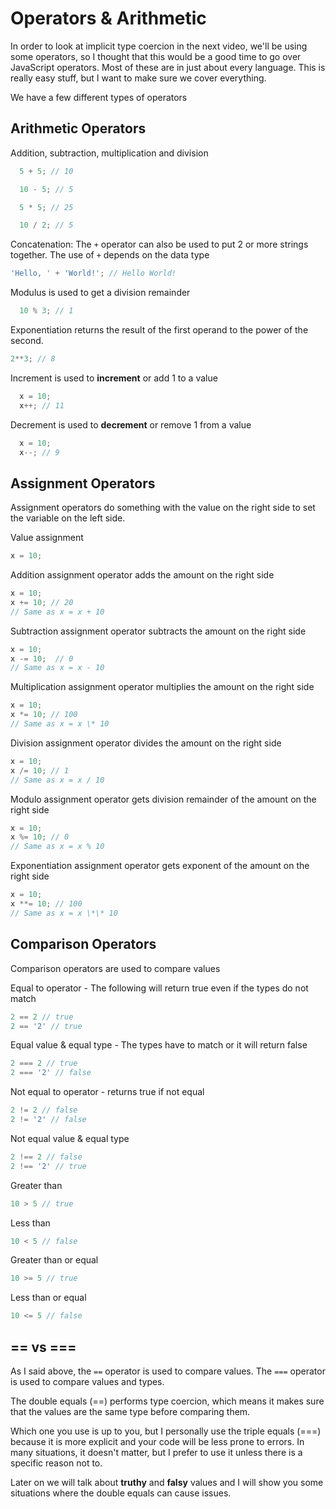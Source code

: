 # Operators & Arithmetic

In order to look at implicit type coercion in the next video, we'll be using some operators, so I thought that this would be a good time to go over JavaScript operators. Most of these are in just about every language. This is really easy stuff, but I want to make sure we cover everything.

We have a few different types of operators

## Arithmetic Operators

Addition, subtraction, multiplication and division

```JavaScript
  5 + 5; // 10
```

```JavaScript
  10 - 5; // 5
```

```JavaScript
  5 * 5; // 25
```

```JavaScript
  10 / 2; // 5
```

Concatenation: The `+` operator can also be used to put 2 or more strings together. The use of `+` depends on the data type

```JavaScript
'Hello, ' + 'World!'; // Hello World!
```

Modulus is used to get a division remainder

```JavaScript
  10 % 3; // 1
```

Exponentiation returns the result of the first operand to the power of the second.

```JavaScript
2**3; // 8
```

Increment is used to **increment** or add 1 to a value

```JavaScript
  x = 10;
  x++; // 11
```

Decrement is used to **decrement** or remove 1 from a value

```JavaScript
  x = 10;
  x--; // 9
```

## Assignment Operators

Assignment operators do something with the value on the right side to set the variable on the left side.

Value assignment

```JavaScript
x = 10;
```

Addition assignment operator adds the amount on the right side

```JavaScript
x = 10;
x += 10; // 20
// Same as x = x + 10
```

Subtraction assignment operator subtracts the amount on the right side

```JavaScript
x = 10;
x -= 10;  // 0
// Same as x = x - 10
```

Multiplication assignment operator multiplies the amount on the right side

```JavaScript
x = 10;
x *= 10; // 100
// Same as x = x \* 10
```

Division assignment operator divides the amount on the right side

```JavaScript
x = 10;
x /= 10; // 1
// Same as x = x / 10
```

Modulo assignment operator gets division remainder of the amount on the right side

```JavaScript
x = 10;
x %= 10; // 0
// Same as x = x % 10
```

Exponentiation assignment operator gets exponent of the amount on the right side

```JavaScript
x = 10;
x **= 10; // 100
// Same as x = x \*\* 10
```

## Comparison Operators

Comparison operators are used to compare values

Equal to operator - The following will return true even if the types do not match

```JavaScript
2 == 2 // true
2 == '2' // true
```

Equal value & equal type - The types have to match or it will return false

```JavaScript
2 === 2 // true
2 === '2' // false
```

Not equal to operator - returns true if not equal

```JavaScript
2 != 2 // false
2 != '2' // false
```

Not equal value & equal type

```JavaScript
2 !== 2 // false
2 !== '2' // true
```

Greater than

```JavaScript
10 > 5 // true
```

Less than

```JavaScript
10 < 5 // false
```

Greater than or equal

```JavaScript
10 >= 5 // true
```

Less than or equal

```JavaScript
10 <= 5 // false
```

## == vs ===

As I said above, the `==` operator is used to compare values. The `===` operator is used to compare values and types.

The double equals (==) performs type coercion, which means it makes sure that the values are the same type before comparing them.

Which one you use is up to you, but I personally use the triple equals (===) because it is more explicit and your code will be less prone to errors. In many situations, it doesn't matter, but I prefer to use it unless there is a specific reason not to.

Later on we will talk about **truthy** and **falsy** values and I will show you some situations where the double equals can cause issues.
